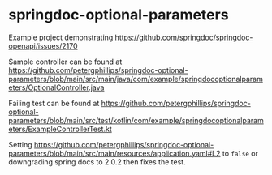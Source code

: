 # springdoc-optional-parameters

Example project demonstrating https://github.com/springdoc/springdoc-openapi/issues/2170

Sample controller can be found at https://github.com/petergphillips/springdoc-optional-parameters/blob/main/src/main/java/com/example/springdocoptionalparameters/OptionalController.java

Failing test can be found at https://github.com/petergphillips/springdoc-optional-parameters/blob/main/src/test/kotlin/com/example/springdocoptionalparameters/ExampleControllerTest.kt

Setting https://github.com/petergphillips/springdoc-optional-parameters/blob/main/src/main/resources/application.yaml#L2 to `false` or downgrading spring docs to 2.0.2 then fixes the test.
